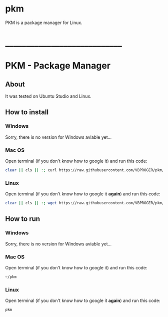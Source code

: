 # pkm
PKM is a package manager for Linux.

# ____________________________

# PKM - Pac**k**age Manager
## About
It was tested on Ubuntu Studio and Linux.
## How to install
### Windows
Sorry, there is no version for Windows aviable yet...
### Mac OS
Open terminal (if you don't know how to google it) and run this code:
```bash
clear || cls || :; curl https://raw.githubusercontent.com/VBPROGER/pkm/main/src/pkm > ~/pkm && chmod u+x ~/pkm; clear || cls || :;
```
### Linux
Open terminal (if you don't know how to google it **again**) and run this code:
```bash
clear || cls || :; wget https://raw.githubusercontent.com/VBPROGER/pkm/main/src/pkm && chmod u+x ~/pkm && mv ~/pkm ~/.local/bin/pkm; clear || cls || :;
```
## How to run
### Windows
Sorry, there is no version for Windows aviable yet...
### Mac OS
Open terminal (if you don't know how to google it) and run this code:
```bash
~/pkm
```
### Linux
Open terminal (if you don't know how to google it **again**) and run this code:
```bash
pkm
```
